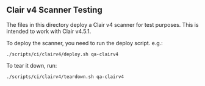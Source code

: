 ## Clair v4 Scanner Testing

The files in this directory deploy a Clair v4 scanner for test purposes. This is
intended to work with Clair v4.5.1.

To deploy the scanner, you need to run the deploy script. e.g.:

```
./scripts/ci/clairv4/deploy.sh qa-clairv4
```

To tear it down, run:

```
./scripts/ci/clairv4/teardown.sh qa-clairv4
```
